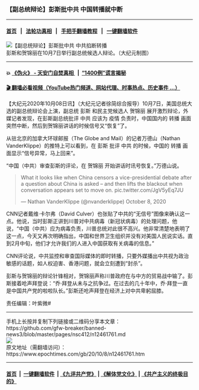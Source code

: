 ### 【副总统辩论】彭斯批中共 中国转播就中断
------------------------

#### [首页](https://github.com/gfw-breaker/banned-news3/blob/master/README.md) &nbsp;&nbsp;|&nbsp;&nbsp; [法轮功真相](https://github.com/begood0513/basic/blob/master/README.md)  &nbsp;&nbsp;|&nbsp;&nbsp; [手把手翻墙教程](https://github.com/gfw-breaker/guides/wiki)  &nbsp;&nbsp;|&nbsp;&nbsp; [一键翻墙软件](https://github.com/gfw-breaker/nogfw/blob/master/README.md)  



<div><img alt="【副总统辩论】彭斯批中共 中共掐断转播" class="attachment-djy_600_400 size-djy_600_400 wp-post-image" src="https://i.epochtimes.com/assets/uploads/2020/10/1006-west-Cover02-600x400.jpg"/>
<div class="caption">
 彭斯和贺锦丽在10月7日举行副总统候选人辩论。（大纪元制图）
</div></div><hr/>

#### 💥 [《伪火》 - 天安门自焚真相 ](http://158.247.195.190:10000/videos/blog/weihuo.html)&nbsp; |&nbsp; [“1400例”谎言揭秘  ](http://158.247.195.190:10000/videos/blog/jiexi1400.html)

#### [ 🎬  翻墙必看视频（YouTube热门频道、网站代理、时事热点、历史事件 ...）](https://github.com/gfw-breaker/links/blob/master/banned.md)

<div><p>
 【大纪元2020年10月08日讯】（大纪元记者徐简综合报导）10月7日，美国总统大选的副总统辩论会上演，副总统
 <ok href="https://www.epochtimes.com/gb/tag/%E5%BD%AD%E6%96%AF.html">
  彭斯
 </ok>
 和民主党候选人
 <ok href="https://www.epochtimes.com/gb/tag/%E8%B4%BA%E9%94%A6%E4%B8%BD.html">
  贺锦丽
 </ok>
 展开激烈辩论，外媒记者发现，在彭斯副总统批评
 <ok href="https://www.epochtimes.com/gb/tag/%E4%B8%AD%E5%85%B1.html">
  中共
 </ok>
 应该为
 <ok href="https://www.epochtimes.com/gb/tag/%E7%96%AB%E6%83%85.html">
  疫情
 </ok>
 负责时，中国国内的
 <ok href="https://www.epochtimes.com/gb/tag/%E8%BD%AC%E6%92%AD.html">
  转播
 </ok>
 画面突然中断，然后到贺锦丽讲话的时候信号又“恢复”了。
</p>
<p>
 从驻北京的加拿大环球邮报（The Globe and Mail）的记者万德山（Nathan VanderKlippe）的推特上可以看到，在
 <ok href="https://www.epochtimes.com/gb/tag/%E5%BD%AD%E6%96%AF.html">
  彭斯
 </ok>
 批评
 <ok href="https://www.epochtimes.com/gb/tag/%E4%B8%AD%E5%85%B1.html">
  中共
 </ok>
 的时候，中国的
 <ok href="https://www.epochtimes.com/gb/tag/%E8%BD%AC%E6%92%AD.html">
  转播
 </ok>
 画面显示“信号异常，马上回来”。
</p>
<p>
 “中国（中共）审查彭斯的评论，在
 <ok href="https://www.epochtimes.com/gb/tag/%E8%B4%BA%E9%94%A6%E4%B8%BD.html">
  贺锦丽
 </ok>
 开始讲话时讯号恢复。”万德山说。
</p>
<blockquote class="twitter-tweet">
 <p dir="ltr" lang="en">
  What it looks like when China censors a vice-presidential debate after a question about China is asked – and then lifts the blackout when conversation appears set to move on.
  <ok href="https://t.co/JgV5yEq7JU">
   pic.twitter.com/JgV5yEq7JU
  </ok>
 </p>
 <p>
  — Nathan VanderKlippe (@nvanderklippe)
  <ok href="https://twitter.com/nvanderklippe/status/1314027678647820292?ref_src=twsrc%5Etfw">
   October 8, 2020
  </ok>
 </p>
</blockquote>
<p>
</p>
<p>
 CNN记者戴维‧卡尔弗（David Culver）也张贴了中共的“无信号”图像来确认这一点。他说，当时彭斯正讲到川普对中共病毒（新冠状病毒）的处理问题，他说，“中国（中共）应为病毒负责，川普总统对此很不高兴。他非常清楚地表明了这一点，今天又再次明确指出，中国和世界卫生组织并没有对美国人民说实话。直到2月中旬，他们才允许我们的人进入中国获取有关病毒的信息。”
</p>
<p>
 CNN评论说，中共监控和审查国际媒体的即时转播，只要外媒播出中共视为政治敏感的话题，如人权迫害、香港问题，就会立刻遭到“封杀”。
</p>
<p>
 彭斯与贺锦丽的辩论针锋相对，贺锦丽声称川普政府在与中方的贸易战中输了。彭斯接着呛声拜登说：“乔‧拜登从未与之抗争过。在过去的几十年中，乔‧拜登一直是中国共产党的啦啦队长。”彭斯还呛声拜登在经济上对中共卑躬屈膝。
</p>
<p>
</p>
<p>
 责任编辑：叶紫微#
</p>
</div>
<hr/>
手机上长按并复制下列链接或二维码分享本文章：<br/>
https://github.com/gfw-breaker/banned-news3/blob/master/pages/nsc412/n12461761.md <br/>
<a href='https://github.com/gfw-breaker/banned-news3/blob/master/pages/nsc412/n12461761.md'><img src='https://github.com/gfw-breaker/banned-news3/blob/master/pages/nsc412/n12461761.md.png'/></a> <br/>
原文地址（需翻墙访问）：https://www.epochtimes.com/gb/20/10/8/n12461761.htm


------------------------
#### [首页](https://github.com/gfw-breaker/banned-news3/blob/master/README.md) &nbsp;|&nbsp; [一键翻墙软件](https://github.com/gfw-breaker/nogfw/blob/master/README.md) &nbsp;| [《九评共产党》](https://github.com/gfw-breaker/9ping.md/blob/master/README.md#九评之一评共产党是什么) | [《解体党文化》](https://github.com/gfw-breaker/jtdwh.md/blob/master/README.md) | [《共产主义的终极目的》](https://github.com/gfw-breaker/gczydzjmd.md/blob/master/README.md)


<img src='http://gfw-breaker.win/banned-news3/pages/nsc412/n12461761.md' width='0px' height='0px'/>
